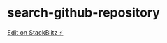 # search-github-repository

[Edit on StackBlitz ⚡️](https://stackblitz.com/edit/search-github-repository)